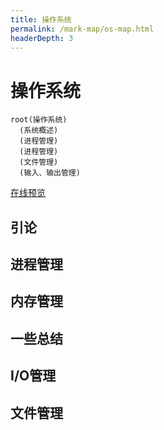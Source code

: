 ```yaml
---
title: 操作系统
permalink: /mark-map/os-map.html
headerDepth: 3
---
```


# 操作系统

```mindmap
root(操作系统)
  (系统概述)
  (进程管理)
  (进程管理)
  (文件管理)
  (输入、输出管理)
```

<a href="../../mind-map/os-map.html" target="_blank">在线预览</a>

## 引论

## 进程管理

## 内存管理

## 一些总结

## I/O管理

## 文件管理
